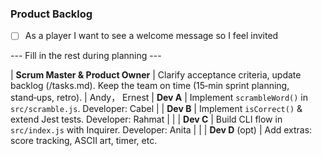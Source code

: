 ### Product Backlog

- [ ] As a player I want to see a welcome message so I feel invited

--- Fill in the rest during planning ---

| **Scrum Master & Product Owner** | Clarify acceptance criteria, update backlog (/tasks.md). Keep the team on time (15‑min sprint planning, stand‑ups, retro). | Andy， Ernest
| **Dev A**                        | Implement `scrambleWord()` in `src/scramble.js`.    Developer: Cabel                                                                        |
| **Dev B**                        | Implement `isCorrect()` & extend Jest tests.  Developer: Rahmat                                                                       |                                                                              |
| **Dev C**                        | Build CLI flow in `src/index.js` with Inquirer.   Developer: Anita                                                                       |                                                                         |
| **Dev D** (opt)                  | Add extras: score tracking, ASCII art, timer, etc.                     

